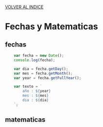 [VOLVER AL INDICE](../../README.md)

# Fechas y Matematicas

## fechas

```javascript
    var fecha = new Date();
    console.log(fecha);

    var dia = fecha.getDay();
    var mes = fecha.getMonth();
    var year = fecha.getFullYear();

    var texto = `
        año : ${year}
        mes : ${mes}
        dia : ${dia}
    `;
```

## matematicas